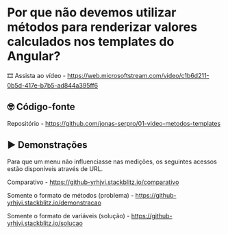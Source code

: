 # Por que não devemos utilizar métodos para renderizar valores calculados nos templates do Angular?

🎞️ Assista ao vídeo - https://web.microsoftstream.com/video/c1b6d211-0b5d-417e-b7b5-ad844a395ff6

## 🤓 Código-fonte

Repositório - https://github.com/jonas-serpro/01-video-metodos-templates

## ▶️ Demonstrações

Para que um menu não influenciasse nas medições, os seguintes acessos estão disponíveis através de URL.

Comparativo - https://github-yrhjvi.stackblitz.io/comparativo

Somente o formato de métodos (problema) - https://github-yrhjvi.stackblitz.io/demonstracao

Somente o formato de variáveis (solução) - https://github-yrhjvi.stackblitz.io/solucao
